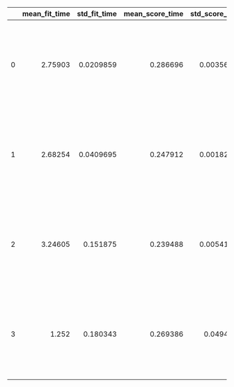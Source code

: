 |    |   mean_fit_time |   std_fit_time |   mean_score_time |   std_score_time |   param_batch_size |   param_epochs |   param_model__hidden_layers |   param_model__neurons_layer1 |   param_model__neurons_layer2 |   param_model__neurons_layer3 | params                                                                                                                                                                         |   split0_test_score |   split1_test_score |   split2_test_score |   mean_test_score |   std_test_score |   rank_test_score |   split0_train_score |   split1_train_score |   split2_train_score |   mean_train_score |   std_train_score |   rank_train_score |
|---:|----------------:|---------------:|------------------:|-----------------:|-------------------:|---------------:|-----------------------------:|------------------------------:|------------------------------:|------------------------------:|:-------------------------------------------------------------------------------------------------------------------------------------------------------------------------------|--------------------:|--------------------:|--------------------:|------------------:|-----------------:|------------------:|---------------------:|---------------------:|---------------------:|-------------------:|------------------:|-------------------:|
|  0 |         2.75903 |      0.0209859 |          0.286696 |       0.00356745 |               2000 |              2 |                            3 |                            32 |                           128 |                            64 | OrderedDict([('batch_size', 2000), ('epochs', 2), ('model__hidden_layers', 3), ('model__neurons_layer1', 32), ('model__neurons_layer2', 128), ('model__neurons_layer3', 64)])  |            0.877327 |            0.877396 |            0.865978 |          0.873567 |      0.0053663   |                 2 |             0.879049 |             0.875836 |             0.865406 |           0.873431 |       0.00582384  |                  2 |
|  1 |         2.68254 |      0.0409695 |          0.247912 |       0.00182436 |               3000 |              3 |                            2 |                           256 |                           128 |                            16 | OrderedDict([('batch_size', 3000), ('epochs', 3), ('model__hidden_layers', 2), ('model__neurons_layer1', 256), ('model__neurons_layer2', 128), ('model__neurons_layer3', 16)]) |            0.884573 |            0.886126 |            0.885261 |          0.88532  |      0.000635363 |                 1 |             0.886885 |             0.885104 |             0.884642 |           0.885544 |       0.000967167 |                  1 |
|  2 |         3.24605 |      0.151875  |          0.239488 |       0.00541466 |               2000 |              3 |                            1 |                            64 |                            32 |                            64 | OrderedDict([('batch_size', 2000), ('epochs', 3), ('model__hidden_layers', 1), ('model__neurons_layer1', 64), ('model__neurons_layer2', 32), ('model__neurons_layer3', 64)])   |            0.863525 |            0.848027 |            0.861058 |          0.857537 |      0.00679929  |                 3 |             0.865873 |             0.846392 |             0.861602 |           0.857956 |       0.00836049  |                  3 |
|  3 |         1.252   |      0.180343  |          0.269386 |       0.0494421  |               3000 |              1 |                            2 |                           128 |                            64 |                            16 | OrderedDict([('batch_size', 3000), ('epochs', 1), ('model__hidden_layers', 2), ('model__neurons_layer1', 128), ('model__neurons_layer2', 64), ('model__neurons_layer3', 16)])  |            0.722914 |            0.841027 |            0.829773 |          0.797905 |      0.0532252   |                 4 |             0.726212 |             0.839585 |             0.827138 |           0.797645 |       0.0507658   |                  4 |